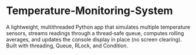 # Temperature-Monitoring-System
A lightweight, multithreaded Python app that simulates multiple temperature sensors, streams readings through a thread‑safe queue, computes rolling averages, and updates the console display in place (no screen clearing). Built with threading, Queue, RLock, and Condition.
